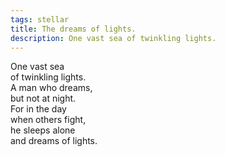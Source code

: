 ```yaml
---
tags: stellar
title: The dreams of lights.
description: One vast sea of twinkling lights.  
---
```




One vast sea  
of twinkling lights.  
A man who dreams,  
but not at night.  
For in the day  
when others fight,  
he sleeps alone  
and dreams of lights.  

